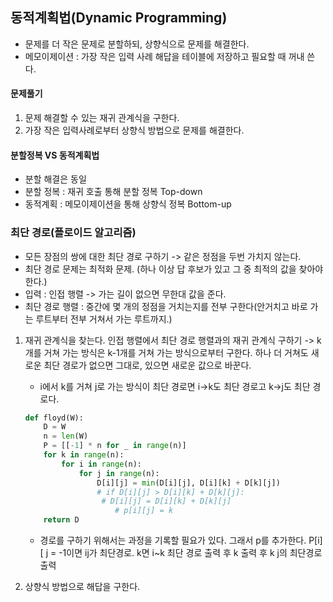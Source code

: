 ## 동적계획법(Dynamic Programming)

- 문제를 더 작은 문제로 분할하되, 상향식으로 문제를 해결한다. 
- 메모이제이션 : 가장 작은 입력 사례 해답을 테이블에 저장하고 필요할 때 꺼내 쓴다.



#### 문제풀기

1. 문제 해결할 수 있는 재귀 관계식을 구한다.
2. 가장 작은 입력사례로부터 상향식 방법으로 문제를 해결한다.



#### 분할정복 VS 동적계획법

- 분할 해결은 동일
- 분할 정복 : 재귀 호출 통해 분할 정복 Top-down
- 동적계획 : 메모이제이션을 통해 상향식 정복 Bottom-up



### 최단 경로(플로이드 알고리즘)

- 모든 장점의 쌍에 대한 최단 경로 구하기 -> 같은 정점을 두번 가치지 않는다.
- 최단 경로 문제는 최적화 문제. (하나 이상 답 후보가 있고 그 중 최적의 값을 찾아야한다.)
- 입력 : 인접 행렬 -> 가는 길이 없으면 무한대 값을 준다.
- 최단 경로 행렬 : 중간에 몇 개의 정점을 거치는지를 전부 구한다(안거치고 바로 가는 루트부터 전부 거쳐서 가는 루트까지.) 

1. 재귀 관계식을 찾는다. 인접 행렬에서 최단 경로 행렬과의 재귀 관계식 구하기 -> k개를 거쳐 가는 방식은 k-1개를 거쳐 가는 방식으로부터 구한다. 하나 더 거쳐도 새로운 최단 경로가 없으면 그대로, 있으면 새로운 값으로 바꾼다.

   - i에서 k를 거쳐 j로 가는 방식이 최단 경로면 i->k도 최단 경로고 k->j도 최단 경로다. 

   ```python
   def floyd(W):
       D = W
       n = len(W)
       P = [[-1] * n for _ in range(n)]
       for k in range(n):
           for i in range(n):
               for j in range(n):
                   D[i][j] = min(D[i][j], D[i][k] + D[k][j])
                   # if D[i][j] > D[i][k] + D[k][j]:
                   	# D[i][j] = D[i][k] + D[k][j]
                       # p[i][j] = k
       return D
   ```

   - 경로를 구하기 위해서는 과정을 기록할 필요가 있다. 그래서 p를 추가한다. P[i][ j  = -1이면 ij가 최단경로. k면 i~k 최단 경로 출력 후 k 출력 후 k j의 최단경로 출력

1. 상향식 방법으로 해답을 구한다.